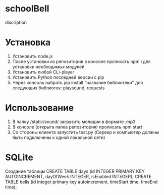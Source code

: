 # schoolBell

discription

# Установка

1. Установить node.js
2. После установки из репозитория в консоле прописать npm i для установки необходимых модулей
3. Установить любой CLI-player
4. Установить Python последней версии с pip
5. Через консоль набрать pip install "название библиотеки" для следующих библиотек: playsound, requests

# Использование

1. В папку /static/sound/ загрузить мелодии в формате .mp3
2. В консоле (открыта папка репозитория) прописать npm start
3. Со стороны клиента запустить test.py (Сервер и компьютер должны быть подключены к одной локальной сети)

# SQLite

Создание таблицы
CREATE TABLE days (id INTEGER PRIMARY KEY AUTOINCREMENT, dayOfWeek INTEGER, isEnabled INTEGER);
CREATE TABLE bells (id integer primary key autoincrement, timeStart time, timeEnd time);
